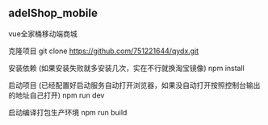 ## adelShop_mobile
vue全家桶移动端商城


克隆项目
git clone https://github.com/751221644/qydx.git

安装依赖 (如果安装失败就多安装几次，实在不行就换淘宝镜像)
npm install

启动项目 (已经配置好启动服务自动打开浏览器，如果没自动打开按照控制台输出的地址自己打开)
npm run dev

启动编译打包生产环境
npm run build
